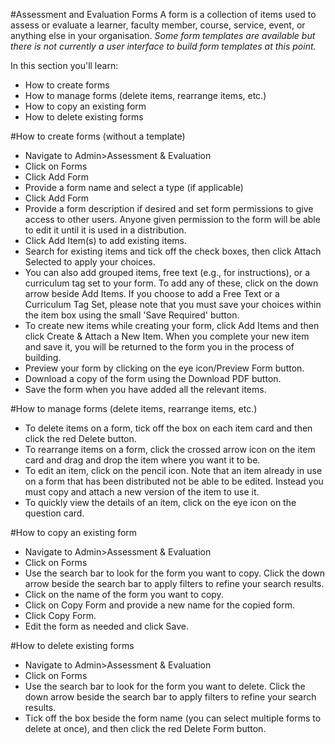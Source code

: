 #Assessment and Evaluation Forms
A form is a collection of items used to assess or evaluate a learner, faculty member, course, service, event, or anything else in your organisation.
*Some form templates are available but there is not currently a user interface to build form templates at this point.*

In this section you'll learn:
* How to create forms
* How to manage forms (delete items, rearrange items, etc.)
* How to copy an existing form
* How to delete existing forms

#How to create forms (without a template)
* Navigate to Admin>Assessment & Evaluation
* Click on Forms
* Click Add Form
* Provide a form name and select a type (if applicable)
* Click Add Form
* Provide a form description if desired and set form permissions to give access to other users.  Anyone given permission to the form will be able to edit it until it is used in a distribution.
* Click Add Item(s) to add existing items.  
* Search for existing items and tick off the check boxes, then click Attach Selected to apply your choices.
* You can also add grouped items, free text (e.g., for instructions), or a curriculum tag set to your form.  To add any of these, click on the down arrow beside Add Items.  If you choose to add a Free Text or a Curriculum Tag Set, please note that you must save your choices within the item box using the small 'Save Required' button.
* To create new items while creating your form, click Add Items and then click Create & Attach a New Item.  When you complete your new item and save it, you will be returned to the form you in the process of building.
* Preview your form by clicking on the eye icon/Preview Form button.
* Download a copy of the form using the Download PDF button.
* Save the form when you have added all the relevant items.

#How to manage forms (delete items, rearrange items, etc.)
* To delete items on a form, tick off the box on each item card and then click the red Delete button.
* To rearrange items on a form, click the crossed arrow icon on the item card and drag and drop the item where you want it to be.
* To edit an item, click on the pencil icon.  Note that an item already in use on a form that has been distributed not be able to be edited.  Instead you must copy and attach a new version of the item to use it.
* To quickly view the details of an item, click on the eye icon on the question card.

#How to copy an existing form
* Navigate to Admin>Assessment & Evaluation
* Click on Forms
* Use the search bar to look for the form you want to copy.  Click the down arrow beside the search bar to apply filters to refine your search results.
* Click on the name of the form you want to copy.
* Click on Copy Form and provide a new name for the copied form.
* Click Copy Form.
* Edit the form as needed and click Save.

#How to delete existing forms
* Navigate to Admin>Assessment & Evaluation
* Click on Forms
* Use the search bar to look for the form you want to delete.  Click the down arrow beside the search bar to apply filters to refine your search results.
* Tick off the box beside the form name (you can select multiple forms to delete at once), and then click the red Delete Form button.
